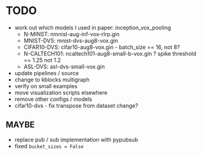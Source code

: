 # TODO

* work out which models I used in paper: inception_vox_pooling
  * N-MINST: nmnist-aug-inf-vox-rlrp.gin
  * MNIST-DVS: mnist-dvs-aug8-vox.gin
  * CIFAR10-DVS: cifar10-aug8-vox.gin - batch_size == 16, not 8?
  * N-CALTECH101: ncaltech101-aug8-small-b-vox.gin ? spike threshold == 1.25 not 1.2
  * ASL-DVS: asl-dvs-small-vox.gin
* update pipelines / source
* change to kblocks multigraph
* verify on small examples
* move visualization scripts elsewhere
* remove other configs / models
* cifar10-dvs - fix transpose from dataset change?

## MAYBE

* replace pub / sub implementation with pypubsub
* fixed `bucket_sizes = False`
